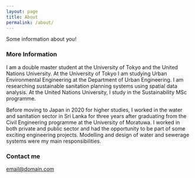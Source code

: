 ```yaml
---
layout: page
title: About
permalink: /about/
---
```


Some information about you!

### More Information

I am a double master student at the University of Tokyo and the United Nations University. At the University of Tokyo I am studying Urban Environmental Engineering at the Department of Urban Engineering. I am researching sustainable sanitation planning systems using spatial data analysis. At the United Nations University, I study in the Sustainability MSc programme.

Before moving to Japan in 2020 for higher studies, I worked in the water and sanitation sector in Sri Lanka for three years after graduating from the Civil Engineering programme at the University of Moratuwa. I worked in both private and public sector and had the opportunity to be part of some exciting engineering projects. Modelling and design of water and sewerage systems were my main responsibilities.

### Contact me

[email@domain.com](mailto:email@domain.com)